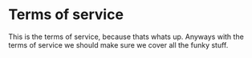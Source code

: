 # Terms of service
This is the terms of service, because thats whats up. Anyways with the terms of service we should make sure we cover all the funky stuff. 
